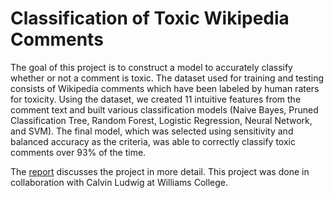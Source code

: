 # Classification of Toxic Wikipedia Comments
The goal of this project is to construct a model to accurately classify whether or not a comment is toxic. The dataset used for training and testing consists of Wikipedia comments which have been labeled by human raters for toxicity. Using the dataset, we created 11 intuitive features from the comment text and built various classification models (Naive Bayes, Pruned Classification Tree, Random Forest, Logistic Regression, Neural Network, and SVM). The final model, which was selected using sensitivity and balanced accuracy as the criteria, was able to correctly classify toxic comments over 93\% of the time. 

The [report](report.md) discusses the project in more detail. This project was done in collaboration with Calvin Ludwig at Williams College. 


